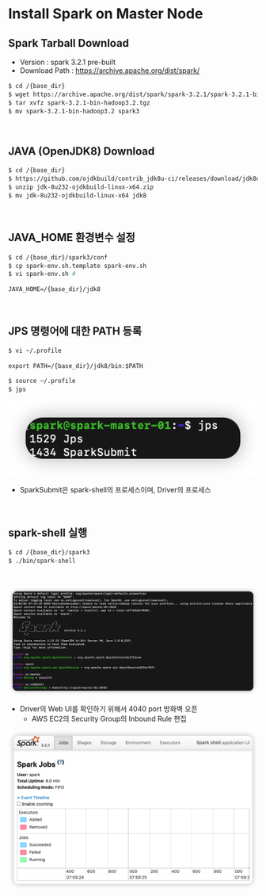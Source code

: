 # Install Spark on Master Node

## Spark Tarball Download
- Version : spark 3.2.1 pre-built
- Download Path : https://archive.apache.org/dist/spark/
```bash
$ cd /{base_dir}
$ wget https://archive.apache.org/dist/spark/spark-3.2.1/spark-3.2.1-bin-hadoop3.2.tgz
$ tar xvfz spark-3.2.1-bin-hadoop3.2.tgz
$ mv spark-3.2.1-bin-hadoop3.2 spark3
```

<br/>

## JAVA (OpenJDK8) Download
```bash
$ cd /{base_dir}
$ https://github.com/ojdkbuild/contrib_jdk8u-ci/releases/download/jdk8u232-b09/jdk-8u232-ojdkbuild-linux-x64.zip
$ unzip jdk-8u232-ojdkbuild-linux-x64.zip
$ mv jdk-8u232-ojdkbuild-linux-x64 jdk8
```

<br/>

## JAVA_HOME 환경변수 설정
```bash
$ cd /{base_dir}/spark3/conf
$ cp spark-env.sh.template spark-env.sh
$ vi spark-env.sh # 
```
```text
JAVA_HOME=/{base_dir}/jdk8
```

<br/>

## JPS 명령어에 대한 PATH 등록
```bash
$ vi ~/.profile
```
```text
export PATH=/{base_dir}/jdk8/bin:$PATH
```
```bash
$ source ~/.profile
$ jps
```
![../images/image3.png](../images/image3.png)
- SparkSubmit은 spark-shell의 프로세스이며, Driver의 프로세스


<br/>

## spark-shell 실행
```bash
$ cd /{base_dir}/spark3
$ ./bin/spark-shell
```

<br/>

![../images/image2.png](../images/image2.png)
- Driver의 Web UI를 확인하기 위해서 4040 port 방화벽 오픈
    - AWS EC2의 Security Group의 Inbound Rule 편집

![../images/image4.png](../images/image4.png)